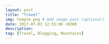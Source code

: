 ```yaml
---
layout: post
title: "Travel"
img: temple.png # Add image post (optional)
date: 2017-07-03 12:55:00 +0300
description:
tag: [Travel, Blogging, Mountains]
---
```

